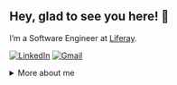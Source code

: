 ## Hey, glad to see you here! :wave:

I’m a Software Engineer at [Liferay](https://www.liferay.com/en/home).
  
[![LinkedIn](https://img.shields.io/badge/LinkedIn-0077B5?style=for-the-badge&logo=linkedin&logoColor=white)](https://www.linkedin.com/in/davi-santosz/)  [![Gmail](https://img.shields.io/badge/Gmail-D14836?style=for-the-badge&logo=gmail&logoColor=white)](mailto:davi.santos4357@gmail.com)

<details>
<summary>
  More about me
</summary>

### ⚙️ Technologies I use daily:
- Shell script
- Java
- Docker

### 🚀 Projects:
- [Budget Control API](https://github.com/davisaints/budget-control/blob/prod/README.md)
- [Playwright Test Automations](https://github.com/davisaints/playwright-demos)

### 📚 I’m currently learning/improving:
- Java
- Spring Boot
- Playwright
